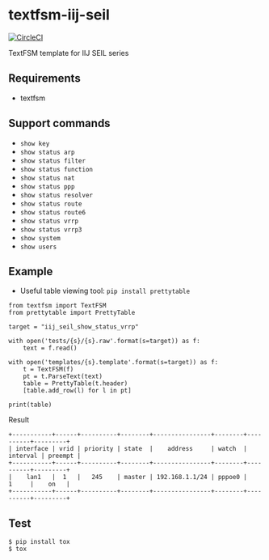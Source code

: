 # textfsm-iij-seil

[![CircleCI](https://circleci.com/gh/ainoniwa/textfsm-iij-seil.svg?style=shield)](https://circleci.com/gh/ainoniwa/textfsm-iij-seil)

TextFSM template for IIJ SEIL series

## Requirements

* textfsm

## Support commands

* `show key`
* `show status arp`
* `show status filter`
* `show status function`
* `show status nat`
* `show status ppp`
* `show status resolver`
* `show status route`
* `show status route6`
* `show status vrrp`
* `show status vrrp3`
* `show system`
* `show users`

## Example

* Useful table viewing tool: `pip install prettytable`

```
from textfsm import TextFSM
from prettytable import PrettyTable

target = "iij_seil_show_status_vrrp"

with open('tests/{s}/{s}.raw'.format(s=target)) as f:
    text = f.read()

with open('templates/{s}.template'.format(s=target)) as f:
    t = TextFSM(f)
    pt = t.ParseText(text)
    table = PrettyTable(t.header)
    [table.add_row(l) for l in pt]

print(table)
```

Result

```
+-----------+------+----------+--------+----------------+--------+----------+---------+
| interface | vrid | priority | state  |    address     | watch  | interval | preempt |
+-----------+------+----------+--------+----------------+--------+----------+---------+
|    lan1   |  1   |   245    | master | 192.168.1.1/24 | pppoe0 |    1     |    on   |
+-----------+------+----------+--------+----------------+--------+----------+---------+
```

## Test

```
$ pip install tox
$ tox
```
